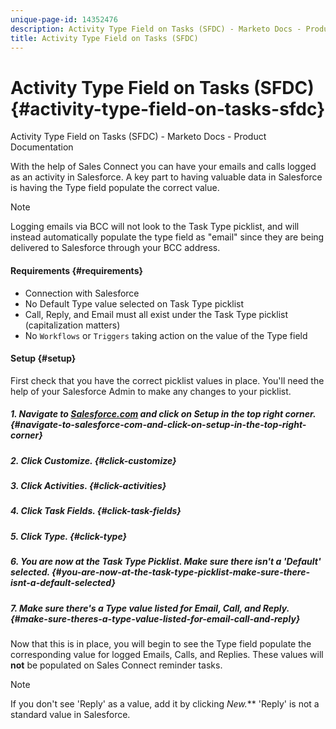 ```yaml
---
unique-page-id: 14352476
description: Activity Type Field on Tasks (SFDC) - Marketo Docs - Product Documentation
title: Activity Type Field on Tasks (SFDC)
---
```


# Activity Type Field on Tasks (SFDC) {#activity-type-field-on-tasks-sfdc}

Activity Type Field on Tasks (SFDC) - Marketo Docs - Product Documentation

With the help of Sales Connect you can have your emails and calls logged as an activity in Salesforce. A key part to having valuable data in Salesforce is having the Type field populate the correct value.

>[!NOTE]
>
>Logging emails via BCC will not look to the Task Type picklist, and will instead automatically populate the type field as "email" since they are being delivered to Salesforce through your BCC address.

#### Requirements {#requirements}

* Connection with Salesforce
* No Default Type value selected on Task Type picklist
* Call, Reply, and Email must all exist under the Task Type picklist (capitalization matters)
* No `Workflows` or `Triggers` taking action on the value of the Type field

#### Setup {#setup}

First check that you have the correct picklist values in place. You'll need the help of your Salesforce Admin to make any changes to your picklist.

##### 1. Navigate to [Salesforce.com](http://Salesforce.com) and click on Setup in the top right corner. {#navigate-to-salesforce-com-and-click-on-setup-in-the-top-right-corner}

##### 2. Click Customize. {#click-customize}

##### 3. Click Activities. {#click-activities}

##### 4. Click Task Fields. {#click-task-fields}

##### 5. Click Type. {#click-type}

##### 6. You are now at the Task Type Picklist. Make sure there isn't a 'Default' selected. {#you-are-now-at-the-task-type-picklist-make-sure-there-isnt-a-default-selected}

##### 7. Make sure there's a Type value listed for Email, Call, and Reply. {#make-sure-theres-a-type-value-listed-for-email-call-and-reply}

Now that this is in place, you will begin to see the Type field populate the corresponding value for logged Emails, Calls, and Replies. These values will **not** be populated on Sales Connect reminder tasks.

>[!NOTE]
>
>If you don't see 'Reply' as a value, add it by clicking **New*.*** 'Reply' is not a standard value in Salesforce.

